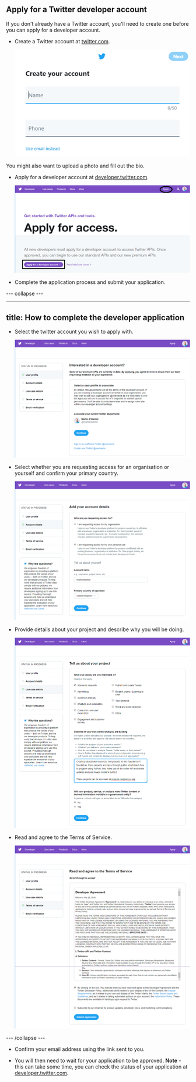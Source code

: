 ## Apply for a Twitter developer account

If you don't already have a Twitter account, you'll need to create one before you can apply for a developer account.

- Create a Twitter account at [twitter.com](https://twitter.com).

    ![Create Twitter account](images/create-twitter.png)

You might also want to upload a photo and fill out the bio.

- Apply for a developer account at [developer.twitter.com](https://developer.twitter.com).

    ![screenshot of developer.twitter.com with apply button highlighted](images/apply_developer1.png)

- Complete the application process and submit your application.

--- collapse ---

---
title: How to complete the developer application
---

- Select the twitter account you wish to apply with.

    ![screenshot of user profile page](images/apply_developer2.png)

- Select whether you are requesting access for an organisation or yourself and confirm your primary country.

    ![screenshot of account details page](images/apply_developer3.png)

- Provide details about your project and describe why you will be doing.

    ![screenshot of use case details page](images/apply_developer4.png)

- Read and agree to the Terms of Service.

    ![screenshot of terms of service page](images/apply_developer5.png)

--- /collapse ---

- Confirm your email address using the link sent to you.

- You will then need to wait for your application to be approved. **Note** - this can take some time, you can check the status of your application at [developer.twitter.com](https://developer.twitter.com).

